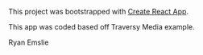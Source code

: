 This project was bootstrapped with [Create React App](https://github.com/facebook/create-react-app).

This app was coded based off Traversy Media example.

Ryan Emslie